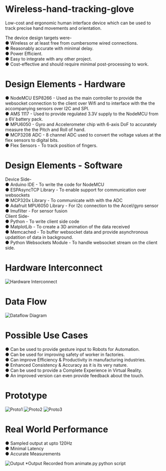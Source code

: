 # Wireless-hand-tracking-glove
Low-cost and ergonomic human interface device which can be used to track precise hand movements and orientation.

The device design targets were-  
● Wireless or at least free from cumbersome wired connections.  
● Reasonably accurate with minimal delay.  
● Power Efficient.  
● Easy to integrate with any other project.  
● Cost-effective and should require minimal post-processing to work.  

# Design Elements - Hardware
● NodeMCU ESP8266 - Used as the main controller to provide the websocket connection to
the client over Wifi and to interface with the the accompanying sensors over I2C and SPI.  
● AMS 1117 - Used to provide regulated 3.3V supply to the NodeMCU from a 6V battery
pack.  
● MPU6050 - Gyro and Accelerometer chip with 6-axis DoF to accurately measure the the
Pitch and Roll of hand.  
● MCP3208 ADC - 8 channel ADC used to convert the voltage values at the flex sensors to
digital bits.  
● Flex Sensors - To track position of fingers.  

# Design Elements - Software
Device Side-  
● Arduino IDE - To write the code for NodeMCU  
● ESPAsyncTCP Library - To enable support for communication over websockets  
● MCP320x Library - To communicate with with the ADC  
● Adafruit MPU6050 Library - For I2c connection to the Accel/gyro sensor  
● Imufilter - For sensor fusion  
Client Side-  
● Python - To write client side code  
● MatplotLib - To create a 3D animation of the data received  
● Memcached - To buffer websocket data and provide asynchronous updatition of data in
background.  
● Python Websockets Module - To handle websocket stream on the client side.

# Hardware Interconnect
![Hardware Interconnect](./demo/hwconnect.png)

# Data Flow
![Dataflow Diagram](./demo/dataflow.png)

# Possible Use Cases
● Can be used to provide gesture input to Robots for Automation.  
● Can be used for improving safety of worker in factories.  
● Can improve Efficiency & Productivity in manufacturing industries.  
● Enhanced Consistency & Accuracy as it is its very nature.  
● Can be used to provide a Complete Experience in Virtual Reality.  
● An improved version can even provide feedback about the touch.  

# Prototype
![Proto1](./demo/prototype_img1.jpg)
![Proto2](./demo/prototype_img2.jpg)
![Proto3](./demo/prototype_img3.jpg)

# Real World Performance
● Sampled output at upto 120Hz  
● Minimal Latency  
● Accurate Measurements  

![Output](./demo/output.png)
*Output Recorded from animate.py
python script
